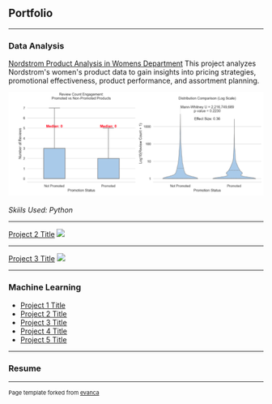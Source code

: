 ## Portfolio

---

### Data Analysis

[Nordstrom Product Analysis in Womens Department](/pdf/Nordstrom_Product_Data_Analysis.html)
This project analyzes Nordstrom's women's product data to gain insights into pricing strategies, promotional effectiveness, product performance, and assortment planning.

<img src="images/nordstrom_thumb.png?raw=true"/>

<br>
<br><i> Skiils Used: Python </i>

---
[Project 2 Title](/pdf/sample_presentation.pdf)
<img src="images/dummy_thumbnail.jpg?raw=true"/>

---
[Project 3 Title](http://example.com/)
<img src="images/dummy_thumbnail.jpg?raw=true"/>

---

### Machine Learning

- [Project 1 Title](http://example.com/)
- [Project 2 Title](http://example.com/)
- [Project 3 Title](http://example.com/)
- [Project 4 Title](http://example.com/)
- [Project 5 Title](http://example.com/)

---

### Resume



---
<p style="font-size:11px">Page template forked from <a href="https://github.com/evanca/quick-portfolio">evanca</a></p>
<!-- Remove above link if you don't want to attibute -->
